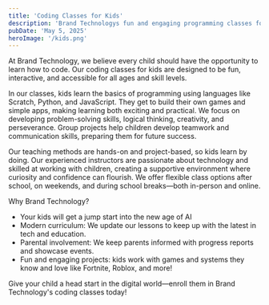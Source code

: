 ```yaml
---
title: 'Coding Classes for Kids'
description: 'Brand Technologys fun and engaging programming classes for the next generation.'
pubDate: 'May 5, 2025'
heroImage: '/kids.png'
---
```


At Brand Technology, we believe every child should have the opportunity to learn how to code. Our coding classes for kids are designed to be fun, interactive, and accessible for all ages and skill levels.

In our classes, kids learn the basics of programming using languages like Scratch, Python, and JavaScript. They get to build their own games and simple apps, making learning both exciting and practical. We focus on developing problem-solving skills, logical thinking, creativity, and perseverance. Group projects help children develop teamwork and communication skills, preparing them for future success.

Our teaching methods are hands-on and project-based, so kids learn by doing. Our experienced instructors are passionate about technology and skilled at working with children, creating a supportive environment where curiosity and confidence can flourish. We offer flexible class options after school, on weekends, and during school breaks—both in-person and online.

Why Brand Technology?

- Your kids will get a jump start into the new age of AI
- Modern curriculum: We update our lessons to keep up with the latest in tech and education.
- Parental involvement: We keep parents informed with progress reports and showcase events.
- Fun and engaging projects: kids work with games and systems they know and love like Fortnite, Roblox, and more!

Give your child a head start in the digital world—enroll them in Brand Technology's coding classes today!
